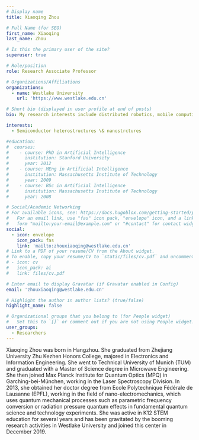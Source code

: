 ```yaml
---
# Display name
title: Xiaoqing Zhou

# Full Name (for SEO)
first_name: Xiaoqing
last_name: Zhou

# Is this the primary user of the site?
superuser: true

# Role/position
role: Research Associate Professor

# Organizations/Affiliations
organizations:
  - name: Westlake University
    url: 'https://www.westlake.edu.cn'

# Short bio (displayed in user profile at end of posts)
bio: My research interests include distributed robotics, mobile computing and programmable matter.

interests:
  - Semiconductor heterostructures \& nanostrctures 

#education:
#  courses:
#    - course: PhD in Artificial Intelligence
#      institution: Stanford University
#      year: 2012
#    - course: MEng in Artificial Intelligence
#      institution: Massachusetts Institute of Technology
#      year: 2009
#    - course: BSc in Artificial Intelligence
#      institution: Massachusetts Institute of Technology
#      year: 2008

# Social/Academic Networking
# For available icons, see: https://docs.hugoblox.com/getting-started/page-builder/#icons
#   For an email link, use "fas" icon pack, "envelope" icon, and a link in the
#   form "mailto:your-email@example.com" or "#contact" for contact widget.
social:
  - icon: envelope
    icon_pack: fas
    link: 'mailto:zhouxiaoqing@westlake.edu.cn'
# Link to a PDF of your resume/CV from the About widget.
# To enable, copy your resume/CV to `static/files/cv.pdf` and uncomment the lines below.
# - icon: cv
#   icon_pack: ai
#   link: files/cv.pdf

# Enter email to display Gravatar (if Gravatar enabled in Config)
email: 'zhouxiaoqing@westlake.edu.cn'

# Highlight the author in author lists? (true/false)
highlight_name: false

# Organizational groups that you belong to (for People widget)
#   Set this to `[]` or comment out if you are not using People widget.
user_groups:
  - Researchers
---
```


Xiaoqing Zhou was born in Hangzhou. She graduated from Zhejiang University Zhu Kezhen Honors College, majored in Electronics and Information Engineering. She went to Technical University of Munich (TUM) and graduated with a Master of Science degree in Microwave Engineering. She then joined Max Planck Institute for Quantum Optics (MPQ) in Garching-bei-München, working in the Laser Spectroscopy Division. In 2013, she obtained her doctor degree from Ecole Polytechnique Fédérale de Lausanne (EPFL), working in the field of nano-electromechanics, which uses quantum mechanical processes such as parametric frequency conversion or radiation pressure quantum effects in fundamental quantum science and technology experiments. She was active in K12 STEM education for several years and has been gravitated by the booming research activities in Westlake University and joined this center in December 2019.